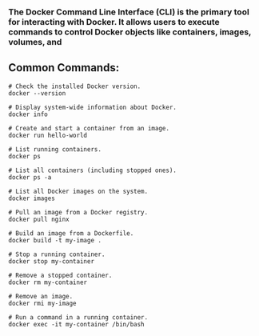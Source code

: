 ### The Docker Command Line Interface (CLI) is the primary tool for interacting with Docker. It allows users to execute commands to control Docker objects like containers, images, volumes, and
## Common Commands:

```shell
# Check the installed Docker version.
docker --version 

# Display system-wide information about Docker.
docker info 

# Create and start a container from an image.
docker run hello-world  

# List running containers.
docker ps 

# List all containers (including stopped ones).
docker ps -a 

# List all Docker images on the system.
docker images 

# Pull an image from a Docker registry.
docker pull nginx 

# Build an image from a Dockerfile.
docker build -t my-image . 

# Stop a running container.
docker stop my-container 

# Remove a stopped container.
docker rm my-container 

# Remove an image.
docker rmi my-image 

# Run a command in a running container.
docker exec -it my-container /bin/bash 
```

